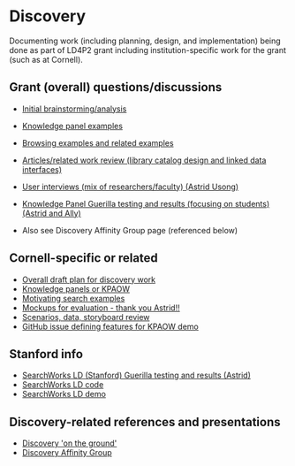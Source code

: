 # Discovery
Documenting work (including planning, design, and implementation) being done as part of LD4P2 grant including institution-specific work for the grant (such as at Cornell).

## Grant (overall) questions/discussions
* [Initial brainstorming/analysis](https://drive.google.com/open?id=1hQ4ll0Qt58Jz2tA2WjAKCjsOtl3Ehk0n)
* [Knowledge panel examples](https://docs.google.com/presentation/d/13cODMrn1svhfrkk_pJi9Mw26M9nGa7tXK3cpuYUAZd8/edit?usp=sharing)
* [Browsing examples and related examples](https://docs.google.com/presentation/d/1r5hORfoKrUlui5GV2RJMFx92J4j7cBhIv1BnR0xEIps/edit?usp=sharing)
* [Articles/related work review (library catalog design and linked data interfaces)](https://wiki.duraspace.org/pages/viewpage.action?pageId=112526161)
* [User interviews (mix of researchers/faculty) (Astrid Usong)](https://wiki.duraspace.org/display/LD4P2/Discovery+user+research?src=contextnavpagetreemode)
* [Knowledge Panel Guerilla testing and results (focusing on students) (Astrid and Ally)](https://docs.google.com/document/d/1LymSnnMm650jDmcrxx0BXaL7GRFQwVkVhEH-GP2FvE8/edit?usp=sharing)
   
* Also see Discovery Affinity Group page (referenced below)

## Cornell-specific or related 
* [Overall draft plan for discovery work](https://docs.google.com/document/d/1ZSv0VyP-WZa4_FjLKGGqxx8xOHuYoQ2l4QU4Lz4vIQA/edit?usp=sharing)
* [Knowledge panels or KPAOW](https://docs.google.com/document/d/1XuXH9n1YOhZY9cJhalA6ceTjOSpJrCsveoRgZyAUfwc/edit?usp=sharing) 
* [Motivating search examples](https://docs.google.com/presentation/d/1vew3-5OkmbHVh5IHS3HLCOqEba7u3fRsgvdLJNdAFDE/edit?usp=sharing)
* [Mockups for evaluation - thank you Astrid!!](https://invis.io/35T0GUYXEZ6)
* [Scenarios, data, storyboard review](https://docs.google.com/document/d/1MyaqhIE6XE3dwUQHh6dqZhoa7YiF7YXewQ6aIWH-wxU/edit?usp=sharing)
* [GitHub issue defining features for KPAOW demo](https://github.com/LD4P/discovery/issues/6)

## Stanford info
* [SearchWorks LD (Stanford) Guerilla testing and results (Astrid)](https://docs.google.com/document/d/1CmN1DgDCNxGJBT3SA7Q63gN1zAJcgX22xXet6N0h-GI/edit?usp=sharing)
* [SearchWorks LD code](https://github.com/sul-dlss/SearchWorks/tree/linked-data-experiments)
* [SearchWorks LD demo](https://searchworks-ld.stanford.edu/)

## Discovery-related references and presentations
* [Discovery 'on the ground'](https://wiki.duraspace.org/pages/viewpage.action?pageId=108757717&src=contextnavpagetreemode) 
* [Discovery Affinity Group](https://wiki.duraspace.org/display/LD4P2/LD4+Discovery+Affinity+Group+Charge?src=contextnavpagetreemode)
